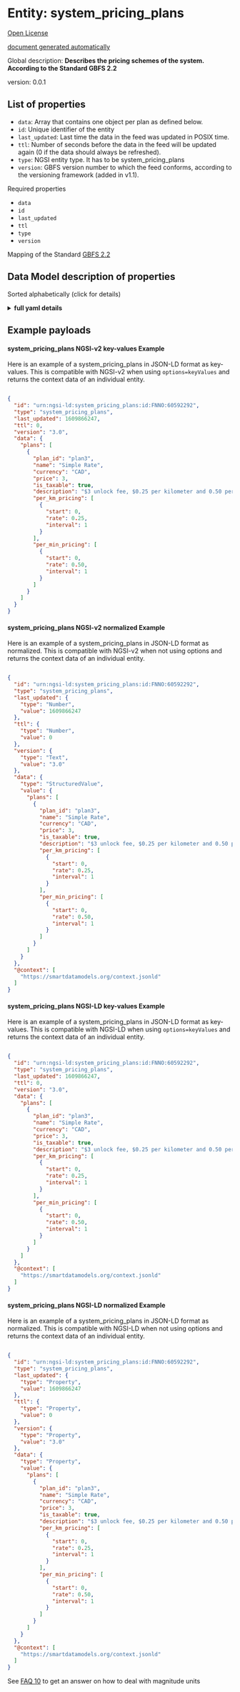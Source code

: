 Entity: system_pricing_plans  
============================  
[Open License](https://github.com/smart-data-models//dataModel.GBFS/blob/master/system_pricing_plans/LICENSE.md)  
[document generated automatically](https://docs.google.com/presentation/d/e/2PACX-1vTs-Ng5dIAwkg91oTTUdt8ua7woBXhPnwavZ0FxgR8BsAI_Ek3C5q97Nd94HS8KhP-r_quD4H0fgyt3/pub?start=false&loop=false&delayms=3000#slide=id.gb715ace035_0_60)  
Global description: **Describes the pricing schemes of the system. According to the Standard GBFS 2.2**  
version: 0.0.1  

## List of properties  

- `data`: Array that contains one object per plan as defined below.  - `id`: Unique identifier of the entity  - `last_updated`: Last time the data in the feed was updated in POSIX time.  - `ttl`: Number of seconds before the data in the feed will be updated again (0 if the data should always be refreshed).  - `type`: NGSI entity type. It has to be system_pricing_plans  - `version`: GBFS version number to which the feed conforms, according to the versioning framework (added in v1.1).    
Required properties  
- `data`  - `id`  - `last_updated`  - `ttl`  - `type`  - `version`    
Mapping of the Standard [GBFS 2.2](https://github.com/NABSA/gbfs/blob/v2.2/gbfs.md)  
## Data Model description of properties  
Sorted alphabetically (click for details)  
<details><summary><strong>full yaml details</strong></summary>    
```yaml  
system_pricing_plans:    
  description: 'Describes the pricing schemes of the system. According to the Standard GBFS 2.2'    
  properties:    
    data:    
      description: 'Array that contains one object per plan as defined below.'    
      properties:    
        plans:    
          items:    
            properties:    
              currency:    
                description: 'Currency used to pay the fare in ISO 4217 code.'    
                pattern: ^\w{3}$    
                type: string    
              description:    
                description: 'Customer-readable description of the pricing plan.'    
                type: string    
              is_taxable:    
                description: 'Will additional tax be added to the base price?'    
                type: boolean    
              name:    
                description: 'Name of this pricing plan.'    
                type: string    
              per_km_pricing:    
                dependencies:    
                  per_km_pricing:    
                    - start    
                    - rate    
                    - interval    
                description: 'Array of segments when the price is a function of distance travelled, displayed in kilometers (added in v2.1-RC2).'    
                items:    
                  properties:    
                    end:    
                      description: 'The kilometer at which the rate will no longer apply (added in v2.1-RC2).'    
                      minimum: 0    
                      type: number    
                    interval:    
                      description: 'Interval in kilometers at which the rate of this segment is either reapplied indefinitely, or if defined, up until (but not including) end kilometer (added in v2.1-RC2).'    
                      minimum: 0    
                      type: number    
                    rate:    
                      description: 'Rate that is charged for each kilometer interval after the start (added in v2.1-RC2).'    
                      type: number    
                    start:    
                      description: 'Number of kilometers that have to elapse before this segment starts applying (added in v2.1-RC2).'    
                      minimum: 0    
                      type: number    
                  type: object    
                type: array    
              per_min_pricing:    
                dependencies:    
                  per_min_pricing:    
                    - start    
                    - rate    
                    - interval    
                description: 'Array of segments when the price is a function of time travelled, displayed in minutes (added in v2.1-RC2).'    
                items:    
                  properties:    
                    end:    
                      description: 'The minute at which the rate will no longer apply (added in v2.1-RC2).'    
                      minimum: 0    
                      type: number    
                    interval:    
                      description: 'Interval in minutes at which the rate of this segment is either reapplied (added in v2.1-RC2).'    
                      minimum: 0    
                      type: number    
                    rate:    
                      description: 'Rate that is charged for each minute interval after the start (added in v2.1-RC2).'    
                      type: number    
                    start:    
                      description: 'Number of minutes that have to elapse before this segment starts applying (added in v2.1-RC2).'    
                      minimum: 0    
                      type: number    
                  type: object    
                type: array    
              plan_id:    
                description: 'Identifier of a pricing plan in the system.'    
                type: string    
              price:    
                description: 'Fare price.'    
                minimum: 0    
                type: number    
              surge_pricing:    
                description: 'Is there currently an increase in price in response to increased demand in this pricing plan? (added in v2.1-RC2)'    
                type: boolean    
              url:    
                description: 'URL where the customer can learn more about this pricing plan.'    
                format: uri    
                type: string    
            type: object    
          required:    
            - plan_id    
            - name    
            - currency    
            - price    
            - is_taxable    
            - description    
          type: array    
      required:    
        - plans    
      type: object    
      x-ngsi:    
        type: Property    
    id:    
      anyOf:    
        - description: 'Property. Identifier format of any NGSI entity'    
          maxLength: 256    
          minLength: 1    
          pattern: ^[\w\-\.\{\}\$\+\*\[\]`|~^@!,:\\]+$    
          type: string    
        - description: 'Property. Identifier format of any NGSI entity'    
          format: uri    
          type: string    
      description: 'Unique identifier of the entity'    
      x-ngsi:    
        type: Property    
    last_updated:    
      description: 'Last time the data in the feed was updated in POSIX time.'    
      minimum: 1450155600    
      type: integer    
      x-ngsi:    
        type: Property    
    ttl:    
      description: 'Number of seconds before the data in the feed will be updated again (0 if the data should always be refreshed).'    
      minimum: 0    
      type: integer    
      x-ngsi:    
        type: Property    
    type:    
      description: 'NGSI entity type. It has to be system_pricing_plans'    
      enum:    
        - system_pricing_plans    
      type: string    
      x-ngsi:    
        type: Property    
    version:    
      description: 'GBFS version number to which the feed conforms, according to the versioning framework (added in v1.1).'    
      enum:    
        - 2.2    
        - 3.0-RC    
        - 3.0    
      type: string    
      x-ngsi:    
        type: Property    
  required:    
    - last_updated    
    - ttl    
    - version    
    - data    
    - id    
    - type    
  type: object    
  version: 0.0.1    
```  
</details>    
## Example payloads    
#### system_pricing_plans NGSI-v2 key-values Example    
Here is an example of a system_pricing_plans in JSON-LD format as key-values. This is compatible with NGSI-v2 when  using `options=keyValues` and returns the context data of an individual entity.  
```json  
{  
  "id": "urn:ngsi-ld:system_pricing_plans:id:FNNO:60592292",  
  "type": "system_pricing_plans",  
  "last_updated": 1609866247,  
  "ttl": 0,  
  "version": "3.0",  
  "data": {  
    "plans": [  
      {  
        "plan_id": "plan3",  
        "name": "Simple Rate",  
        "currency": "CAD",  
        "price": 3,  
        "is_taxable": true,  
        "description": "$3 unlock fee, $0.25 per kilometer and 0.50 per minute.",  
        "per_km_pricing": [  
          {  
            "start": 0,  
            "rate": 0.25,  
            "interval": 1  
          }  
        ],  
        "per_min_pricing": [  
          {  
            "start": 0,  
            "rate": 0.50,  
            "interval": 1  
          }  
        ]  
      }  
    ]  
  }  
}  
```  
#### system_pricing_plans NGSI-v2 normalized Example    
Here is an example of a system_pricing_plans in JSON-LD format as normalized. This is compatible with NGSI-v2 when not using options and returns the context data of an individual entity.  
```json  
{  
  "id": "urn:ngsi-ld:system_pricing_plans:id:FNNO:60592292",  
  "type": "system_pricing_plans",  
  "last_updated": {  
    "type": "Number",  
    "value": 1609866247  
  },  
  "ttl": {  
    "type": "Number",  
    "value": 0  
  },  
  "version": {  
    "type": "Text",  
    "value": "3.0"  
  },  
  "data": {  
    "type": "StructuredValue",  
    "value": {  
      "plans": [  
        {  
          "plan_id": "plan3",  
          "name": "Simple Rate",  
          "currency": "CAD",  
          "price": 3,  
          "is_taxable": true,  
          "description": "$3 unlock fee, $0.25 per kilometer and 0.50 per minute.",  
          "per_km_pricing": [  
            {  
              "start": 0,  
              "rate": 0.25,  
              "interval": 1  
            }  
          ],  
          "per_min_pricing": [  
            {  
              "start": 0,  
              "rate": 0.50,  
              "interval": 1  
            }  
          ]  
        }  
      ]  
    }  
  },  
  "@context": [  
    "https://smartdatamodels.org/context.jsonld"  
  ]  
}  
```  
#### system_pricing_plans NGSI-LD key-values Example    
Here is an example of a system_pricing_plans in JSON-LD format as key-values. This is compatible with NGSI-LD when  using `options=keyValues` and returns the context data of an individual entity.  
```json  
{  
  "id": "urn:ngsi-ld:system_pricing_plans:id:FNNO:60592292",  
  "type": "system_pricing_plans",  
  "last_updated": 1609866247,  
  "ttl": 0,  
  "version": "3.0",  
  "data": {  
    "plans": [  
      {  
        "plan_id": "plan3",  
        "name": "Simple Rate",  
        "currency": "CAD",  
        "price": 3,  
        "is_taxable": true,  
        "description": "$3 unlock fee, $0.25 per kilometer and 0.50 per minute.",  
        "per_km_pricing": [  
          {  
            "start": 0,  
            "rate": 0.25,  
            "interval": 1  
          }  
        ],  
        "per_min_pricing": [  
          {  
            "start": 0,  
            "rate": 0.50,  
            "interval": 1  
          }  
        ]  
      }  
    ]  
  },  
  "@context": [  
    "https://smartdatamodels.org/context.jsonld"  
  ]  
}  
```  
#### system_pricing_plans NGSI-LD normalized Example    
Here is an example of a system_pricing_plans in JSON-LD format as normalized. This is compatible with NGSI-LD when not using options and returns the context data of an individual entity.  
```json  
{  
  "id": "urn:ngsi-ld:system_pricing_plans:id:FNNO:60592292",  
  "type": "system_pricing_plans",  
  "last_updated": {  
    "type": "Property",  
    "value": 1609866247  
  },  
  "ttl": {  
    "type": "Property",  
    "value": 0  
  },  
  "version": {  
    "type": "Property",  
    "value": "3.0"  
  },  
  "data": {  
    "type": "Property",  
    "value": {  
      "plans": [  
        {  
          "plan_id": "plan3",  
          "name": "Simple Rate",  
          "currency": "CAD",  
          "price": 3,  
          "is_taxable": true,  
          "description": "$3 unlock fee, $0.25 per kilometer and 0.50 per minute.",  
          "per_km_pricing": [  
            {  
              "start": 0,  
              "rate": 0.25,  
              "interval": 1  
            }  
          ],  
          "per_min_pricing": [  
            {  
              "start": 0,  
              "rate": 0.50,  
              "interval": 1  
            }  
          ]  
        }  
      ]  
    }  
  },  
  "@context": [  
    "https://smartdatamodels.org/context.jsonld"  
  ]  
}  
```  
See [FAQ 10](https://smartdatamodels.org/index.php/faqs/) to get an answer on how to deal with magnitude units